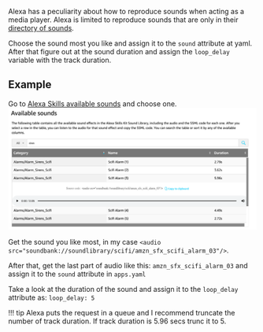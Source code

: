 Alexa has a peculiarity about how to reproduce sounds when acting as a media player. Alexa is limited to reproduce sounds that are only in their [directory of sounds](https://developer.amazon.com/es-ES/docs/alexa/custom-skills/ask-soundlibrary.html#available-sounds).

Choose the sound most you like and assign it to the `sound` attribute at yaml. After that figure out at the sound duration and assign the `loop_delay` variable with the track duration.

## Example

Go to [Alexa Skills available sounds](https://developer.amazon.com/es-ES/docs/alexa/custom-skills/ask-soundlibrary.html#available-sounds) and choose one.
![Alexa Sounds](../images/config/alexa_sounds.png)

Get the sound you like most, in my case `<audio src="soundbank://soundlibrary/scifi/amzn_sfx_scifi_alarm_03"/>`.

After that, get the last part of audio like this: `amzn_sfx_scifi_alarm_03` and assign it to the `sound` attribute in `apps.yaml`

Take a look at the duration of the sound and assign it to the `loop_delay` attribute as: `loop_delay: 5`

!!! tip
Alexa puts the request in a queue and I recommend truncate the number of track duration. If track duration is 5.96 secs trunc it to 5.
